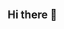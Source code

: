 ## Hi there 👋

<!--
**Felipe-Nery/Felipe-Nery** is a ✨ _special_ ✨ repository because its `README.md` (this file) appears on your GitHub profile.

Here are some ideas to get you started:

- 🔭 I’m currently a master student at Univesidade do Estado do Amazonas in Brazil, my project is about 2 neglected tropical diseases (malaria and hepatitis). To reach my results I need to use some softwares like R and QGIS to do some statistical analysis and maps. 
- 🌱 I’m currently learning about programming softwares like Python and improving my skills in R, QGIS and Redcap. 
- 👯 I’m looking to collaborate on projects in the health area, mainly in the statistical analysis 
- 📫 How to reach me: here in the GitHub and my professional e-mail proffelipenerysb@gmail.com

-->

